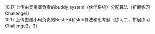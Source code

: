 10.17 上传由吴禹骞负责的buddy system（伙伴系统）分配算法（扩展练习Challenge1）  
10.17 上传由谢小珂负责的Best-Fit和slub算法和思考题（练习二，扩展练习Challenge2，3）


